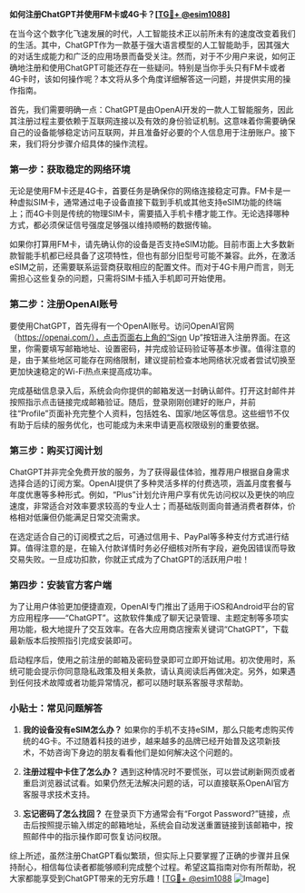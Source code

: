 **如何注册ChatGPT并使用FM卡或4G卡？[[TG💪+ @esim1088](https://t.me/s/esim1088)]**

在当今这个数字化飞速发展的时代，人工智能技术正以前所未有的速度改变着我们的生活。其中，ChatGPT作为一款基于强大语言模型的人工智能助手，因其强大的对话生成能力和广泛的应用场景而备受关注。然而，对于不少用户来说，如何正确地注册和使用ChatGPT可能还存在一些疑问。特别是当你手头只有FM卡或者4G卡时，该如何操作呢？本文将从多个角度详细解答这一问题，并提供实用的操作指南。

首先，我们需要明确一点：ChatGPT是由OpenAI开发的一款人工智能服务，因此其注册过程主要依赖于互联网连接以及有效的身份验证机制。这意味着你需要确保自己的设备能够稳定访问互联网，并且准备好必要的个人信息用于注册账户。接下来，我们将分步骤介绍具体的操作流程。

### 第一步：获取稳定的网络环境

无论是使用FM卡还是4G卡，首要任务是确保你的网络连接稳定可靠。FM卡是一种虚拟SIM卡，通常通过电子设备直接下载到手机或其他支持eSIM功能的终端上；而4G卡则是传统的物理SIM卡，需要插入手机卡槽才能工作。无论选择哪种方式，都必须保证信号强度足够强以维持顺畅的数据传输。

如果你打算用FM卡，请先确认你的设备是否支持eSIM功能。目前市面上大多数新款智能手机都已经具备了这项特性，但也有部分旧型号可能不兼容。此外，在激活eSIM之前，还需要联系运营商获取相应的配置文件。而对于4G卡用户而言，则无需担心这些复杂的问题，只需将SIM卡插入手机即可开始使用。

### 第二步：注册OpenAI账号

要使用ChatGPT，首先得有一个OpenAI账号。访问OpenAI官网（https://openai.com/），点击页面右上角的“Sign Up”按钮进入注册界面。在这里，你需要填写邮箱地址、设置密码，并完成验证码验证等基本步骤。值得注意的是，由于某些地区可能存在网络限制，建议提前检查本地网络状况或者尝试切换至更加快速稳定的Wi-Fi热点来提高成功率。

完成基础信息录入后，系统会向你提供的邮箱发送一封确认邮件。打开这封邮件并按照指示点击链接完成邮箱验证。随后，登录刚刚创建好的账户，并前往“Profile”页面补充完整个人资料，包括姓名、国家/地区等信息。这些细节不仅有助于后续的服务优化，也可能成为未来申请更高权限级别的重要依据。

### 第三步：购买订阅计划

ChatGPT并非完全免费开放的服务，为了获得最佳体验，推荐用户根据自身需求选择合适的订阅方案。OpenAI提供了多种灵活多样的付费选项，涵盖月度套餐与年度优惠等多种形式。例如，“Plus”计划允许用户享有优先访问权以及更快的响应速度，非常适合对效率要求较高的专业人士；而基础版则面向普通消费者群体，价格相对低廉但仍能满足日常交流需求。

在选定适合自己的订阅模式之后，可通过信用卡、PayPal等多种支付方式进行结算。值得注意的是，在输入付款详情时务必仔细核对所有字段，避免因错误而导致交易失败。一旦成功扣款，你就正式成为了ChatGPT的活跃用户啦！

### 第四步：安装官方客户端

为了让用户体验更加便捷直观，OpenAI专门推出了适用于iOS和Android平台的官方应用程序——“ChatGPT”。这款软件集成了聊天记录管理、主题定制等多项实用功能，极大地提升了交互效率。在各大应用商店搜索关键词“ChatGPT”，下载最新版本后按照指引完成安装即可。

启动程序后，使用之前注册的邮箱及密码登录即可立即开始试用。初次使用时，系统可能会提示你同意隐私政策及相关条款，请认真阅读后再做决定。另外，如果遇到任何技术故障或者功能异常情况，都可以随时联系客服寻求帮助。

### 小贴士：常见问题解答

1. **我的设备没有eSIM怎么办？**
   如果你的手机不支持eSIM，那么只能考虑购买传统的4G卡。不过随着科技的进步，越来越多的品牌已经开始普及这项新技术，不妨咨询下身边的朋友看看他们是如何解决这个问题的。

2. **注册过程中卡住了怎么办？**
   遇到这种情况时不要慌张，可以尝试刷新网页或者重启浏览器试试看。如果仍然无法解决问题的话，可以直接联系OpenAI官方客服寻求技术支持。

3. **忘记密码了怎么找回？**
   在登录页下方通常会有“Forgot Password?”链接，点击后按照提示输入绑定的邮箱地址，系统会自动发送重置链接到该邮箱中，按照邮件中的指示操作即可恢复访问权限。

综上所述，虽然注册ChatGPT看似繁琐，但实际上只要掌握了正确的步骤并且保持耐心，相信每位读者都能够顺利完成整个过程。希望这篇指南对你有所帮助，祝大家都能享受到ChatGPT带来的无穷乐趣！[[TG💪+ @esim1088](https://t.me/s/esim1088) ![Image](https://i.postimg.cc/4NQfJmqS/Snipaste-2025-05-13-00-14-12.png)]